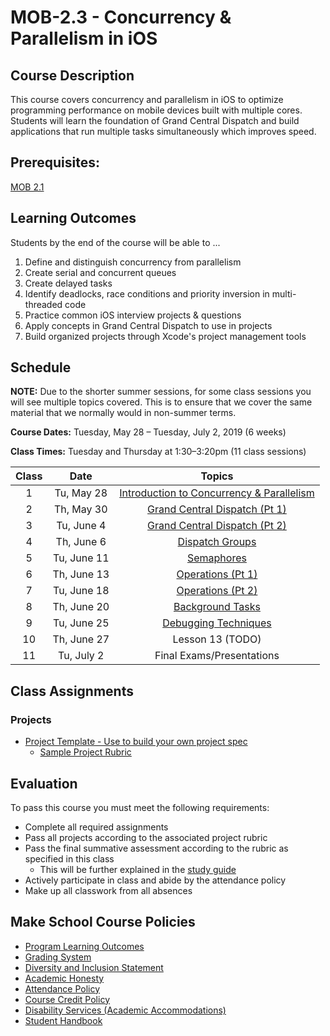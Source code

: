 # MOB-2.3 - Concurrency & Parallelism in iOS

## Course Description
This course covers concurrency and parallelism in iOS to optimize programming performance on mobile devices built with multiple cores. Students will learn the foundation of Grand Central Dispatch and build applications that run multiple tasks simultaneously which improves speed.

## Prerequisites:  

[MOB 2.1](https://github.com/Make-School-Courses/MOB-2.1-Local-Persistence-in-iOS)


## Learning Outcomes

Students by the end of the course will be able to ...

1. Define and distinguish concurrency from parallelism
1. Create serial and concurrent queues
1. Create delayed tasks
1. Identify deadlocks, race conditions and priority inversion in multi-threaded code
1. Practice common iOS interview projects & questions
1. Apply concepts in Grand Central Dispatch to use in projects
1. Build organized projects through Xcode's project management tools

## Schedule

**NOTE:** Due to the shorter summer sessions, for some class sessions you will see multiple topics covered. This is to ensure that we cover the same material that we normally would in non-summer terms.

**Course Dates:** Tuesday, May 28 – Tuesday, July 2, 2019 (6 weeks)

**Class Times:** Tuesday and Thursday at 1:30–3:20pm (11 class sessions)

| Class |          Date          |                 Topics                  |
|:-----:|:----------------------:|:---------------------------------------:|
|  1 |  Tu, May 28                        | [Introduction to Concurrency & Parallelism] |
|  2 |  Th, May 30                       | [Grand Central Dispatch (Pt 1)] |
|  3 |  Tu, June 4                        | [Grand Central Dispatch (Pt 2)]  |
|  4 |  Th, June 6                      | [Dispatch Groups]|
|  5 |  Tu, June 11                       | [Semaphores] |
|  6 |  Th, June 13                      | [Operations (Pt 1)] |
|  7 |  Tu, June 18                      | [Operations (Pt 2)] |
|  8 |  Th, June 20                      | [Background Tasks] |
|  9 |  Tu, June 25                       | [Debugging Techniques] |
| 10 |  Th, June 27                        | Lesson 13 (TODO) |
| 11 |  Tu, July 2                       | Final Exams/Presentations |  

[Introduction to Concurrency & Parallelism]: Lessons/01-Intro-Concurrency-&-Parallelism/Lesson1.md
[Grand Central Dispatch (Pt 1)]: Lessons/02-Grand-Central_Dispatch-Pt1/Lesson2.md
[Grand Central Dispatch (Pt 2)]: Lessons/03-Grand-Central_Dispatch-Pt2/Lesson3.md
[Dispatch Groups]: Lessons/xxx/LessonX.md
[Semaphores]: Lessons/xxx/LessonX.md
[Operations (Pt 1)]: Lessons/xxx/LessonX.md
[Operations (Pt 2)]: Lessons/xxx/LessonX.md
[Background Tasks]: Lessons/xxx/LessonX.md
[Debugging Techniques]: Lessons/xxx/LessonX.md
[xxxx]: Lessons/xxx/LessonX.md
[xxxx]: Lessons/xxx/LessonX.md
[xxxx]: Lessons/xxx/LessonX.md


## Class Assignments

### Projects

- [Project Template - Use to build your own project spec](https://docs.google.com/document/d/1j4ualsYjrd-7ePdyP3KU03xrpg41k1AoSU0YKkx9_I8/edit?usp=sharing)
    -   [Sample Project Rubric](Sample_Rubric.md)

## Evaluation

To pass this course you must meet the following requirements:

- Complete all required assignments
- Pass all projects according to the associated project rubric
- Pass the final summative assessment according to the rubric as specified in this class
    - This will be further explained in the [study guide](ADD_STUDY_GUIDE_LNK)
- Actively participate in class and abide by the attendance policy
- Make up all classwork from all absences

## Make School Course Policies

- [Program Learning Outcomes](https://make.sc/program-learning-outcomes)
- [Grading System](https://make.sc/grading-system)
- [Diversity and Inclusion Statement](https://make.sc/diversity-and-inclusion-statement)
- [Academic Honesty](https://make.sc/academic-honesty-policy)
- [Attendance Policy](https://make.sc/attendance-policy)
- [Course Credit Policy](https://make.sc/course-credit-policy)
- [Disability Services (Academic Accommodations)](https://make.sc/disability-services)
- [Student Handbook](https://make.sc/student-handbook)
